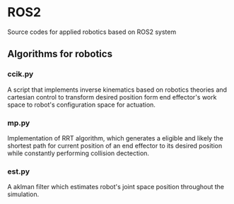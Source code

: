 # ROS2
Source codes for applied robotics based on ROS2 system
## Algorithms for robotics
### ccik.py
A script that implements inverse kinematics based on robotics theories and cartesian control to transform desired position form end effector's work space to robot's configuration space for actuation.
### mp.py
Implementation of RRT algorithm, which generates a eligible and likely the shortest path for current position of an end effector to its desired position while constantly performing collision dectection.
### est.py
A aklman filter which estimates robot's joint space position throughout the simulation.
### 
